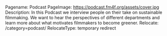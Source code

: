 Pagename: Podcast
PageImage: https://podcast.fm4f.org/assets/cover.jpg
Description: In this Podcast we interview people on their take on sustainable filmmaking. We want to hear the perspectives of different departments and learn more about what motivates filmmakers to become greener.
Relocate: /category=podcast/
RelocateType: temporary redirect
